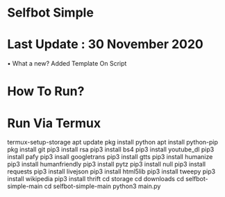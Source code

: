 # Selfbot Simple


# Last Update : 30 November 2020

  •  What a new? 
  Added Template On Script

# How To Run?
# Run Via Termux
termux-setup-storage
apt update
pkg install python
apt install python-pip
pkg install git
pip3 install rsa
pip3 install bs4
pip3 install youtube_dl
pip3 install pafy
pip3 insall googletrans
pip3 install gtts
pip3 install humanize
pip3 install humanfriendly
pip3 install pytz
pip3 install null
pip3 install requests
pip3 install livejson
pip3 install html5lib
pip3 install tweepy
pip3 install wikipedia
pip3 install thrift
cd storage
cd downloads
cd selfbot-simple-main
cd selfbot-simple-main
python3 main.py
